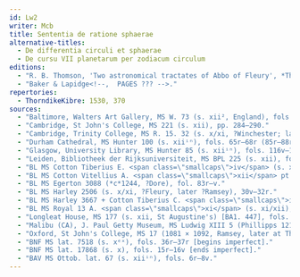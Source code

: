 ```yaml
---
id: Lw2
writer: Mcb
title: Sententia de ratione sphaerae
alternative-titles:
  - De differentia circuli et sphaerae
  - De cursu VII planetarum per zodiacum circulum
editions:
  - "R. B. Thomson, 'Two astronomical tractates of Abbo of Fleury', *The Light of Nature. Essays presented to A. C. Crombie* (Dordrecht 1985), 113–133 (text, 120–33). Thomson includes the diagrams and untitled paragraphs that follow in some copies."
  - "Baker & Lapidge<!--,  PAGES ??? -->."
repertories:
  - ThorndikeKibre: 1530, 370
sources:
  - "Baltimore, Walters Art Gallery, MS W. 73 (s. xii², England), fols. 5v–6r, 4r–v."
  - "Cambridge, St John's College, MS 221 (s. xii), pp. 284–290."
  - "Cambridge, Trinity College, MS R. 15. 32 (s. x/xi, ?Winchester; later St Augustine's), fols. 2r–5v."
  - "Durham Cathedral, MS Hunter 100 (s. xiiⁱⁿ), fols. 65r–68r (85r–88r)."
  - "Glasgow, University Library, MS Hunter 85 (s. xiiⁱⁿ), fols. 116v–118v (95v–97v)."
  - "Leiden, Bibliotheek der Rijksuniversiteit, MS BPL 225 (s. xii), fols. 23r–27v."
  - "BL MS Cotton Tiberius E. <span class=\"smallcaps\">iv</span> (s. xii², Winchcombe), fols. 140r–142v."
  - "BL MS Cotton Vitellius A. <span class=\"smallcaps\">xii</span> pt. 1 (s. xi), fols. 8r–10v."
  - "BL MS Egerton 3088 (*c*1244, ?Dore), fol. 83r–v."
  - "BL MS Harley 2506 (s. x/xi, ?Fleury, later ?Ramsey), 30v–32r."
  - "BL MS Harley 3667 + Cotton Tiberius C. <span class=\"smallcaps\">i</span> (s. xii¹), in the Harley section, fols. 8v–10v.                   "
  - "BL MS Royal 13 A. <span class=\"smallcaps\">xi</span> (s. xi/xii), fols. 113r–115v."
  - "Longleat House, MS 177 (s. xii, St Augustine's) [BA1. 447], fols. (?)."
  - "Malibu (CA), J. Paul Getty Museum, MS Ludwig XIII 5 (Phillipps 12145) (s. xii¹, England), fol. 106r–v."
  - "Oxford, St John's College, MS 17 (1081 × 1092, Ramsey, later at Thorney), fols. 37v–39r."
  - "BNF MS lat. 7518 (s. xᵉˣ), fols. 36r–37r [begins imperfect]."
  - "BNF MS lat. 17868 (s. x), fols. 15r–16v [ends imperfect]."
  - "BAV MS Ottob. lat. 67 (s. xiiⁱⁿ), fols. 6r–8v."
---
```


